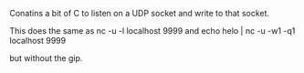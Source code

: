 Conatins a bit of C to listen on a UDP socket and write to that socket.

This does the same as 
   nc -u -l localhost 9999
and 
   echo helo | nc -u -w1 -q1 localhost 9999 

but without the gip.


